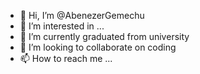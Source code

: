 - 👋 Hi, I’m @AbenezerGemechu
- 👀 I’m interested in ...
- 🌱 I’m currently graduated from university 
- 💞️ I’m looking to collaborate on coding
- 📫 How to reach me ...

<!---
AbenezerGemechu/AbenezerGemechu is a ✨ special ✨ repository because its `README.md` (this file) appears on your GitHub profile.
You can click the Preview link to take a look at your changes.
--->
